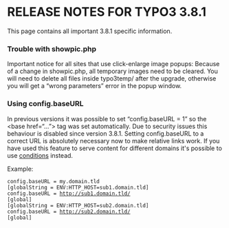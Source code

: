 RELEASE NOTES FOR TYPO3 3.8.1
=============================

This page contains all important 3.8.1 specific information.

### Trouble with showpic.php

Important notice for all sites that use click-enlarge image popups:
Because of a change in showpic.php, all temporary images need to be
cleared. You will need to delete all files inside typo3temp/ after the
upgrade, otherwise you will get a “wrong parameters” error in the popup
window.

### Using config.baseURL

In previous versions it was possible to set “config.baseURL = 1” so the
&lt;base href=“...”&gt; tag was set automatically. Due to security
issues this behaviour is disabled since version 3.8.1. Setting
config.baseURL to a correct URL is absolutely necessary now to make
relative links work. If you have used this feature to serve content for
different domains it's possible to use
[conditions](https://docs.typo3.org/typo3cms/TyposcriptReference/Conditions/Index.html)
instead.

Example:

`config.baseURL = my.domain.tld`\
`[globalString = ENV:HTTP_HOST=sub1.domain.tld]`\
`config.baseURL = `[`http://sub1.domain.tld/`](http://sub1.domain.tld/)\
`[global]`\
`[globalString = ENV:HTTP_HOST=sub2.domain.tld]`\
`config.baseURL = `[`http://sub2.domain.tld/`](http://sub2.domain.tld/)\
`[global]`
